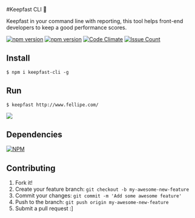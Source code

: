 #Keepfast CLI 👾

Keepfast in your command line with reporting, this tool helps front-end developers to keep a good performance scores.



 [![npm version](https://badge.fury.io/js/keepfast-cli.svg)](https://badge.fury.io/js/keepfast-cli)
 [![npm version](https://david-dm.org/keepfast/keepfast-cli.svg)](https://david-dm.org/keepfast/keepfast-cli.svg)
 [![Code Climate](https://codeclimate.com/github/keepfast/keepfast-cli/badges/gpa.svg)](https://codeclimate.com/github/keepfast/keepfast-cli)
 [![Issue Count](https://codeclimate.com/github/keepfast/keepfast-cli/badges/issue_count.svg)](https://codeclimate.com/github/keepfast/keepfast-cli)

## Install
```
$ npm i keepfast-cli -g
```

## Run
```shell
$ keepfast http://www.fellipe.com/
```

![](https://cloud.githubusercontent.com/assets/381179/13244238/b497b286-d9d2-11e5-858e-a7c3d73790ec.png)


## Dependencies

[![NPM](https://nodei.co/npm/keepfast-cli.png)](https://npmjs.org/package/keepfast-cli)


## Contributing

1. Fork it!
2. Create your feature branch: `git checkout -b my-awesome-new-feature`
3. Commit your changes: `git commit -m 'Add some awesome feature'`
4. Push to the branch: `git push origin my-awesome-new-feature`
5. Submit a pull request :]
